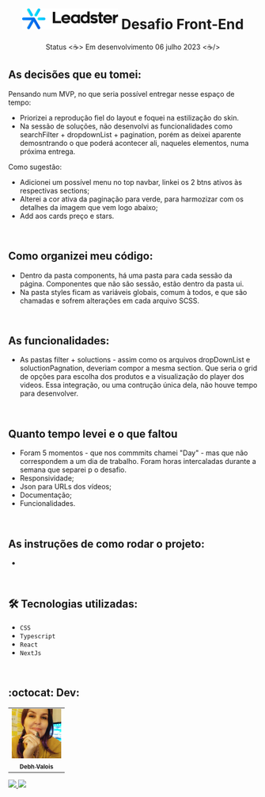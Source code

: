 <h1 align="center">
  <img alt="Logo da Leadster" title="Leadster" src="./public/logo.png"/>
  Desafio Front-End
</h1>
<p align="center"> Status <☕> Em desenvolvimento 06 julho 2023 <☕/></p>


## As decisões que eu tomei:

Pensando num MVP, no que seria possível entregar nesse espaço de tempo:
- Priorizei a reprodução fiel do layout e foquei na estilização do skin.
- Na sessão de soluções, não desenvolvi as funcionalidades como searchFilter + dropdownList + pagination, porém as deixei aparente demosntrando o que poderá acontecer ali, naqueles elementos, numa próxima entrega.

Como sugestão:
- Adicionei um possível menu no top navbar, linkei os 2 btns ativos às respectivas sections;
- Alterei a cor ativa da paginação para verde, para harmozizar com os detalhes da imagem que vem logo abaixo;
- Add aos cards preço e stars.

</br>

## Como  organizei meu código:
- Dentro da pasta components, há uma pasta para cada sessão da página. Componentes que não são sessão, estão dentro da pasta ui. 
- Na pasta styles ficam as variáveis globais, comum à todos, e que são chamadas e sofrem alterações em cada arquivo SCSS. 

</br>

## As funcionalidades: 
- As pastas filter + soluctions - assim como os arquivos dropDownList e soluctionPagnation, deveriam compor a mesma section. Que seria o grid de opções para escolha dos produtos e a visualização do player dos videos. Essa integração, ou uma contrução única dela, não houve tempo para desenvolver.

</br>

## Quanto tempo levei e o que faltou 
- Foram 5 momentos - que nos commmits chamei "Day" - mas que não correspondem a um dia de trabalho. Foram horas intercaladas durante a semana que separei p o desafio.
- Responsividade;
- Json para URLs dos vídeos;
- Documentação;
- Funcionalidades.

</br>

## As instruções de como rodar o projeto:
- 

</br>

## 🛠️ Tecnologias utilizadas:
- ``CSS``
- ``Typescript``
- ``React``
- ``NextJs``

</br>

## :octocat: Dev: 
<table>
  <tr>
    <td align="center">
      <a href="#">
        <img src="./public/debh-valois.jpeg" width="100px" alt="Retrato"/><br>
        <sub>
          <b>Debh Valois</b>
        </sub>
      </a>
    </td>
  </tr>
</table>
<a href="https://www.linkedin.com/in/debhvaloispsy" alt="LinkedIn" target="_blank">
<img src="https://img.shields.io/badge/LinkedIn-%230077B5.svg?&style=flat-square&logo=linkedin&logoColor=white">
</a>
<a href="https://wa.me/message/BEJEUW7SBB2HH1" alt="WhatsApp" target="_blank">
<img src="https://img.shields.io/badge/-WhatsApp-25d366?style=flat-square&labelColor=25d366&logo=whatsapp&logoColor=white&link=https://wa.me/5584981430120">
</a>
